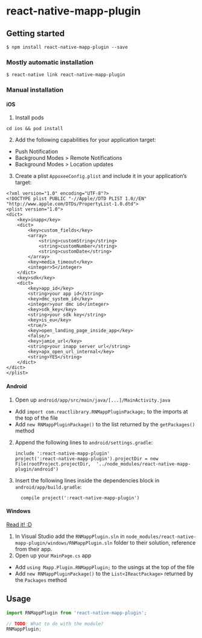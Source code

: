 
# react-native-mapp-plugin

## Getting started

`$ npm install react-native-mapp-plugin --save`

### Mostly automatic installation

`$ react-native link react-native-mapp-plugin`

### Manual installation


#### iOS

1) Install pods
```
cd ios && pod install
```

2) Add the following capabilities for your application target:
  - Push Notification
  - Background Modes > Remote Notifications
  - Background Modes > Location updates

3) Create a plist `AppoxeeConfig.plist` and include it in your application’s target:
```
<?xml version="1.0" encoding="UTF-8"?>
<!DOCTYPE plist PUBLIC "-//Apple//DTD PLIST 1.0//EN" "http://www.apple.com/DTDs/PropertyList-1.0.dtd">
<plist version="1.0">
<dict>
    <key>inapp</key>
    <dict>
        <key>custom_fields</key>
        <array>
            <string>customString</string>
            <string>customNumber</string>
            <string>customDate</string>
        </array>
        <key>media_timeout</key>
        <integer>5</integer>
    </dict>
    <key>sdk</key>
    <dict>
        <key>app_id</key>
        <string>your app id</string>
        <key>dmc_system_id</key>
        <integer>your dmc id</integer>
        <key>sdk_key</key>
        <string>your sdk key</string>
        <key>is_eu</key>
        <true/>
        <key>open_landing_page_inside_app</key>
        <false/>
        <key>jamie_url</key>
        <string>your inapp server url</string>
        <key>apx_open_url_internal</key>
        <string>YES</string>
    </dict>
</dict>
</plist>
```

#### Android

1. Open up `android/app/src/main/java/[...]/MainActivity.java`
  - Add `import com.reactlibrary.RNMappPluginPackage;` to the imports at the top of the file
  - Add `new RNMappPluginPackage()` to the list returned by the `getPackages()` method
2. Append the following lines to `android/settings.gradle`:
  	```
  	include ':react-native-mapp-plugin'
  	project(':react-native-mapp-plugin').projectDir = new File(rootProject.projectDir, 	'../node_modules/react-native-mapp-plugin/android')
  	```
3. Insert the following lines inside the dependencies block in `android/app/build.gradle`:
  	```
      compile project(':react-native-mapp-plugin')
  	```

#### Windows
[Read it! :D](https://github.com/ReactWindows/react-native)

1. In Visual Studio add the `RNMappPlugin.sln` in `node_modules/react-native-mapp-plugin/windows/RNMappPlugin.sln` folder to their solution, reference from their app.
2. Open up your `MainPage.cs` app
  - Add `using Mapp.Plugin.RNMappPlugin;` to the usings at the top of the file
  - Add `new RNMappPluginPackage()` to the `List<IReactPackage>` returned by the `Packages` method


## Usage
```javascript
import RNMappPlugin from 'react-native-mapp-plugin';

// TODO: What to do with the module?
RNMappPlugin;
```
  
